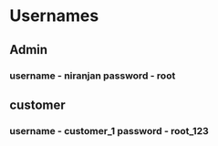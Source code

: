 # Usernames

## Admin
### username - niranjan password - root

## customer
### username - customer_1 password - root_123
